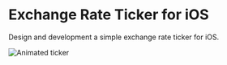 #  Exchange Rate Ticker for iOS
Design and development a simple exchange rate ticker for iOS.

![Animated ticker](Screenshots/Ticker.gif)

